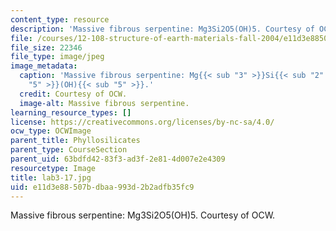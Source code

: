 ```yaml
---
content_type: resource
description: 'Massive fibrous serpentine: Mg3Si2O5(OH)5. Courtesy of OCW.'
file: /courses/12-108-structure-of-earth-materials-fall-2004/e11d3e88507bdbaa993d2b2adfb35fc9_lab3-17.jpg
file_size: 22346
file_type: image/jpeg
image_metadata:
  caption: 'Massive fibrous serpentine: Mg{{< sub "3" >}}Si{{< sub "2" >}}O{{< sub
    "5" >}}(OH){{< sub "5" >}}.'
  credit: Courtesy of OCW.
  image-alt: Massive fibrous serpentine.
learning_resource_types: []
license: https://creativecommons.org/licenses/by-nc-sa/4.0/
ocw_type: OCWImage
parent_title: Phyllosilicates
parent_type: CourseSection
parent_uid: 63bdfd42-83f3-ad3f-2e81-4d007e2e4309
resourcetype: Image
title: lab3-17.jpg
uid: e11d3e88-507b-dbaa-993d-2b2adfb35fc9
---
```

Massive fibrous serpentine: Mg3Si2O5(OH)5. Courtesy of OCW.